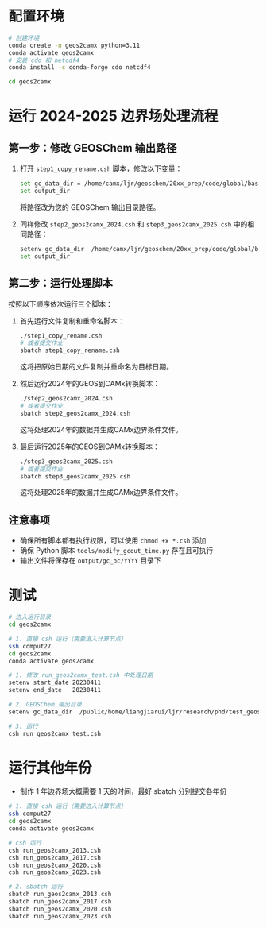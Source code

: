 # 配置环境
```bash
# 创建环境
conda create -n geos2camx python=3.11
conda activate geos2camx
# 安装 cdo 和 netcdf4
conda install -c conda-forge cdo netcdf4

cd geos2camx
```

# 运行 2024-2025 边界场处理流程

## 第一步：修改 GEOSChem 输出路径

1. 打开 `step1_copy_rename.csh` 脚本，修改以下变量：
   ```bash
   set gc_data_dir = /home/camx/ljr/geoschem/20xx_prep/code/global/base/merra2_2x25_tropchem/OutputDir
   set output_dir 
   ```
   将路径改为您的 GEOSChem 输出目录路径。

2. 同样修改 `step2_geos2camx_2024.csh` 和 `step3_geos2camx_2025.csh` 中的相同路径：
   ```bash
   setenv gc_data_dir  /home/camx/ljr/geoschem/20xx_prep/code/global/base/merra2_2x25_tropchem/OutputDir
   set output_dir 
   ```

## 第二步：运行处理脚本

按照以下顺序依次运行三个脚本：

1. 首先运行文件复制和重命名脚本：
   ```bash
   ./step1_copy_rename.csh
   # 或者提交作业
   sbatch step1_copy_rename.csh
   ```
   这将把原始日期的文件复制并重命名为目标日期。

2. 然后运行2024年的GEOS到CAMx转换脚本：
   ```bash
   ./step2_geos2camx_2024.csh
   # 或者提交作业
   sbatch step2_geos2camx_2024.csh
   ```
   这将处理2024年的数据并生成CAMx边界条件文件。

3. 最后运行2025年的GEOS到CAMx转换脚本：
   ```bash
   ./step3_geos2camx_2025.csh
   # 或者提交作业
   sbatch step3_geos2camx_2025.csh
   ```
   这将处理2025年的数据并生成CAMx边界条件文件。

## 注意事项

- 确保所有脚本都有执行权限，可以使用 `chmod +x *.csh` 添加
- 确保 Python 脚本 `tools/modify_gcout_time.py` 存在且可执行
- 输出文件将保存在 `output/gc_bc/YYYY` 目录下

# 测试
```bash
# 进入运行目录
cd geos2camx

# 1. 直接 csh 运行（需要进入计算节点）
ssh comput27
cd geos2camx
conda activate geos2camx

# 1. 修改 run_geos2camx_test.csh 中处理日期
setenv start_date 20230411
setenv end_date   20230411

# 2. GEOSChem 输出目录
setenv gc_data_dir  /public/home/liangjiarui/ljr/research/phd/test_geos2camx/geos2camx/gcout  # 替换为 GEOSChem 输出文件夹，需要和处理日期保持一致

# 3. 运行
csh run_geos2camx_test.csh
```


# 运行其他年份
- 制作 1 年边界场大概需要 1 天的时间，最好 sbatch 分别提交各年份
```bash
# 1. 直接 csh 运行（需要进入计算节点）
ssh comput27
cd geos2camx
conda activate geos2camx

# csh 运行
csh run_geos2camx_2013.csh
csh run_geos2camx_2017.csh
csh run_geos2camx_2020.csh
csh run_geos2camx_2023.csh

# 2. sbatch 运行
sbatch run_geos2camx_2013.csh
sbatch run_geos2camx_2017.csh
sbatch run_geos2camx_2020.csh
sbatch run_geos2camx_2023.csh
```